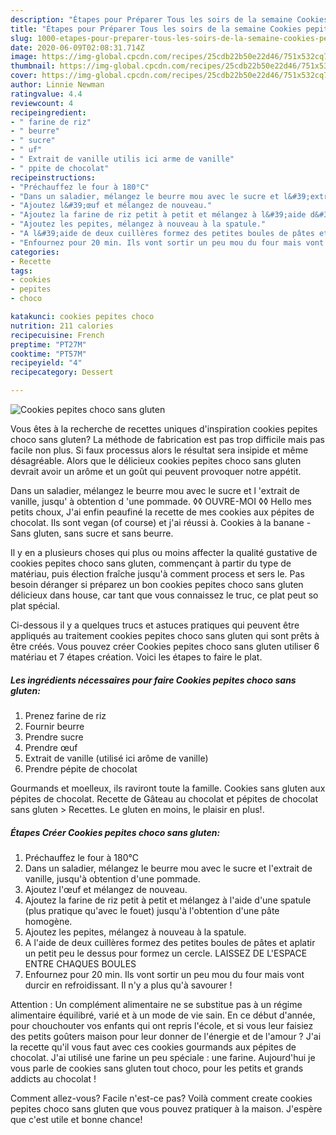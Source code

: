 ```yaml
---
description: "Étapes pour Préparer Tous les soirs de la semaine Cookies pepites choco sans gluten"
title: "Étapes pour Préparer Tous les soirs de la semaine Cookies pepites choco sans gluten"
slug: 1000-etapes-pour-preparer-tous-les-soirs-de-la-semaine-cookies-pepites-choco-sans-gluten
date: 2020-06-09T02:08:31.714Z
image: https://img-global.cpcdn.com/recipes/25cdb22b50e22d46/751x532cq70/cookies-pepites-choco-sans-gluten-photo-principale-de-la-recette.jpg
thumbnail: https://img-global.cpcdn.com/recipes/25cdb22b50e22d46/751x532cq70/cookies-pepites-choco-sans-gluten-photo-principale-de-la-recette.jpg
cover: https://img-global.cpcdn.com/recipes/25cdb22b50e22d46/751x532cq70/cookies-pepites-choco-sans-gluten-photo-principale-de-la-recette.jpg
author: Linnie Newman
ratingvalue: 4.4
reviewcount: 4
recipeingredient:
- " farine de riz"
- " beurre"
- " sucre"
- " uf"
- " Extrait de vanille utilis ici arme de vanille"
- " ppite de chocolat"
recipeinstructions:
- "Préchauffez le four à 180°C"
- "Dans un saladier, mélangez le beurre mou avec le sucre et l&#39;extrait de vanille, jusqu&#39;à obtention d&#39;une pommade."
- "Ajoutez l&#39;œuf et mélangez de nouveau."
- "Ajoutez la farine de riz petit à petit et mélangez à l&#39;aide d&#39;une spatule (plus pratique qu&#39;avec le fouet) jusqu&#39;à l&#39;obtention d&#39;une pâte homogène."
- "Ajoutez les pepites, mélangez à nouveau à la spatule."
- "A l&#39;aide de deux cuillères formez des petites boules de pâtes et aplatir un petit peu le dessus pour formez un cercle. LAISSEZ DE L&#39;ESPACE ENTRE CHAQUES BOULES"
- "Enfournez pour 20 min. Ils vont sortir un peu mou du four mais vont durcir en refroidissant. Il n&#39;y a plus qu&#39;à savourer !"
categories:
- Recette
tags:
- cookies
- pepites
- choco

katakunci: cookies pepites choco 
nutrition: 211 calories
recipecuisine: French
preptime: "PT27M"
cooktime: "PT57M"
recipeyield: "4"
recipecategory: Dessert

---
```



![Cookies pepites choco sans gluten](https://img-global.cpcdn.com/recipes/25cdb22b50e22d46/751x532cq70/cookies-pepites-choco-sans-gluten-photo-principale-de-la-recette.jpg)

Vous êtes à la recherche de recettes uniques d'inspiration cookies pepites choco sans gluten? La méthode de fabrication est pas trop difficile mais pas facile non plus. Si faux processus alors le résultat sera insipide et même désagréable. Alors que le délicieux cookies pepites choco sans gluten devrait avoir un arôme et un goût qui peuvent provoquer notre appétit.

Dans un saladier, mélangez le beurre mou avec le sucre et l &#39;extrait de vanille, jusqu&#39; à obtention d &#39;une pommade. ◊◊ OUVRE-MOI ◊◊ Hello mes petits choux, J&#39;ai enfin peaufiné la recette de mes cookies aux pépites de chocolat. Ils sont vegan (of course) et j&#39;ai réussi à. Cookies à la banane - Sans gluten, sans sucre et sans beurre.

Il y en a plusieurs choses qui plus ou moins affecter la qualité gustative de cookies pepites choco sans gluten, commençant à partir du type de matériau, puis élection fraîche jusqu'à comment process et sers le. Pas besoin déranger si préparez un bon cookies pepites choco sans gluten délicieux dans house, car tant que vous connaissez le truc, ce plat peut so plat spécial.


Ci-dessous il y a quelques trucs et astuces pratiques qui peuvent être appliqués au traitement cookies pepites choco sans gluten qui sont prêts à être créés. Vous pouvez créer Cookies pepites choco sans gluten utiliser 6 matériau et 7 étapes création. Voici les étapes to faire le plat.

<!--inarticleads1-->

##### Les ingrédients nécessaires pour faire Cookies pepites choco sans gluten:

1. Prenez  farine de riz
1. Fournir  beurre
1. Prendre  sucre
1. Prendre  œuf
1.   Extrait de vanille (utilisé ici arôme de vanille)
1. Prendre  pépite de chocolat


Gourmands et moelleux, ils raviront toute la famille. Cookies sans gluten aux pépites de chocolat. Recette de Gâteau au chocolat et pépites de chocolat sans gluten &gt; Recettes. Le gluten en moins, le plaisir en plus!. 

<!--inarticleads2-->

##### Étapes Créer Cookies pepites choco sans gluten:

1. Préchauffez le four à 180°C
1. Dans un saladier, mélangez le beurre mou avec le sucre et l&#39;extrait de vanille, jusqu&#39;à obtention d&#39;une pommade.
1. Ajoutez l&#39;œuf et mélangez de nouveau.
1. Ajoutez la farine de riz petit à petit et mélangez à l&#39;aide d&#39;une spatule (plus pratique qu&#39;avec le fouet) jusqu&#39;à l&#39;obtention d&#39;une pâte homogène.
1. Ajoutez les pepites, mélangez à nouveau à la spatule.
1. A l&#39;aide de deux cuillères formez des petites boules de pâtes et aplatir un petit peu le dessus pour formez un cercle. LAISSEZ DE L&#39;ESPACE ENTRE CHAQUES BOULES
1. Enfournez pour 20 min. Ils vont sortir un peu mou du four mais vont durcir en refroidissant. Il n&#39;y a plus qu&#39;à savourer !


Attention : Un complément alimentaire ne se substitue pas à un régime alimentaire équilibré, varié et à un mode de vie sain. En ce début d&#39;année, pour chouchouter vos enfants qui ont repris l&#39;école, et si vous leur faisiez des petits goûters maison pour leur donner de l&#39;énergie et de l&#39;amour ? J&#39;ai la recette qu&#39;il vous faut avec ces cookies gourmands aux pépites de chocolat. J&#39;ai utilisé une farine un peu spéciale : une farine. Aujourd&#39;hui je vous parle de cookies sans gluten tout choco, pour les petits et grands addicts au chocolat ! 


Comment allez-vous? Facile n'est-ce pas? Voilà comment create cookies pepites choco sans gluten que vous pouvez pratiquer à la maison. J'espère que c'est utile et bonne chance!
